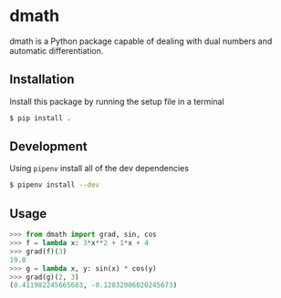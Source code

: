 # dmath

dmath is a Python package capable of dealing with dual numbers and automatic differentiation.

## Installation

Install this package by running the setup file in a terminal

```bash
$ pip install .
```

## Development

Using `pipenv` install all of the dev dependencies
```bash
$ pipenv install --dev
```

## Usage

```python
>>> from dmath import grad, sin, cos
>>> f = lambda x: 3*x**2 + 1*x + 4
>>> grad(f)(3)
19.0
>>> g = lambda x, y: sin(x) * cos(y)
>>> grad(g)(2, 3)
(0.411982245665683, -0.12832006020245673)
```
